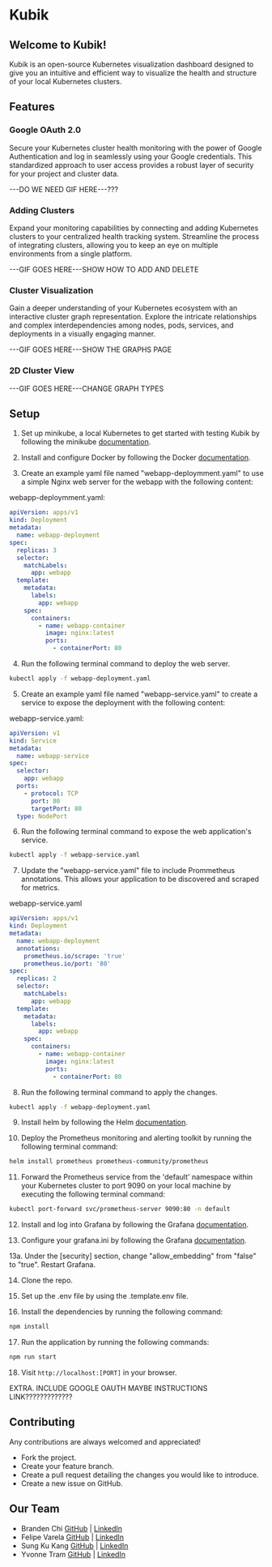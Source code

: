 # Kubik

## Welcome to <b>Kubik</b>!

Kubik is an open-source Kubernetes visualization dashboard designed to give you an intuitive and efficient way to visualize the health and structure of your local Kubernetes clusters.

## Features

### Google OAuth 2.0

Secure your Kubernetes cluster health monitoring with the power of Google Authentication and log in seamlessly using your Google credentials. This standardized approach to user access provides a robust layer of security for your project and cluster data.

---DO WE NEED GIF HERE---???

### Adding Clusters

Expand your monitoring capabilities by connecting and adding Kubernetes clusters to your centralized health tracking system. Streamline the process of integrating clusters, allowing you to keep an eye on multiple environments from a single platform.

---GIF GOES HERE---SHOW HOW TO ADD AND DELETE

### Cluster Visualization

Gain a deeper understanding of your Kubernetes ecosystem with an interactive cluster graph representation. Explore the intricate relationships and complex interdependencies among nodes, pods, services, and deployments in a visually engaging manner.

---GIF GOES HERE---SHOW THE GRAPHS PAGE

### 2D Cluster View

---GIF GOES HERE---CHANGE GRAPH TYPES

## Setup

1. Set up minikube, a local Kubernetes to get started with testing Kubik by following the minikube [documentation](https://minikube.sigs.k8s.io/docs/start/).

2. Install and configure Docker by following the Docker [documentation](https://www.docker.com/get-started/).

3. Create an example yaml file named "webapp-deploymment.yaml" to use a simple Nginx web server for the webapp with the following content:

webapp-deploymment.yaml:

```yaml
apiVersion: apps/v1
kind: Deployment
metadata:
  name: webapp-deployment
spec:
  replicas: 3
  selector:
    matchLabels:
      app: webapp
  template:
    metadata:
      labels:
        app: webapp
    spec:
      containers:
        - name: webapp-container
          image: nginx:latest
          ports:
            - containerPort: 80
```

4. Run the following terminal command to deploy the web server.

```bash
kubectl apply -f webapp-deployment.yaml
```

5. Create an example yaml file named "webapp-service.yaml" to create a service to expose the deployment with the following content:

webapp-service.yaml:

```yaml
apiVersion: v1
kind: Service
metadata:
  name: webapp-service
spec:
  selector:
    app: webapp
  ports:
    - protocol: TCP
      port: 80
      targetPort: 80
  type: NodePort
```

6. Run the following terminal command to expose the web application's service.

```bash
kubectl apply -f webapp-service.yaml
```

7. Update the "webapp-service.yaml" file to include Prommetheus annotations. This allows your application to be discovered and scraped for metrics.

webapp-service.yaml

```yaml
apiVersion: apps/v1
kind: Deployment
metadata:
  name: webapp-deployment
  annotations:
    prometheus.io/scrape: 'true'
    prometheus.io/port: '80'
spec:
  replicas: 2
  selector:
    matchLabels:
      app: webapp
  template:
    metadata:
      labels:
        app: webapp
    spec:
      containers:
        - name: webapp-container
          image: nginx:latest
          ports:
            - containerPort: 80
```

8. Run the following terminal command to apply the changes.

```bash
kubectl apply -f webapp-deployment.yaml
```

9. Install helm by following the Helm [documentation](https://helm.sh/docs/intro/install/).

10. Deploy the Prometheus monitoring and alerting toolkit by running the following terminal command:

```bash
helm install prometheus prometheus-community/prometheus
```

11. Forward the Prometheus service from the 'default' namespace within your Kubernetes cluster to port 9090 on your local machine by executing the following terminal command:

```bash
kubectl port-forward svc/prometheus-server 9090:80 -n default
```

12. Install and log into Grafana by following the Grafana [documentation](https://grafana.com/docs/grafana/latest/setup-grafana/installation/).

13. Configure your grafana.ini by following the Grafana [documentation](https://grafana.com/docs/grafana/latest/setup-grafana/configure-grafana/).

13a. Under the [security] section, change "allow_embedding" from "false" to "true". Restart Grafana.

14. Clone the repo.

15. Set up the .env file by using the .template.env file.

16. Install the dependencies by running the following command:

```bash
npm install
```

17. Run the application by running the following commands:

```bash
npm run start
```

18. Visit `http://localhost:[PORT]` in your browser.

EXTRA. INCLUDE GOOGLE OAUTH MAYBE INSTRUCTIONS LINK?????????????

## Contributing

Any contributions are always welcomed and appreciated!

- Fork the project.
- Create your feature branch.
- Create a pull request detailing the changes you would like to introduce.
- Create a new issue on GitHub.

## Our Team

- Branden Chi [GitHub](https://github.com/brandenchi) | [LinkedIn]()
- Felipe Varela [GitHub](https://github.com/var-ela) | [LinkedIn]()
- Sung Ku Kang [GitHub](https://github.com/sung-kang) | [LinkedIn]()
- Yvonne Tram [GitHub](https://github.com/yqtram) | [LinkedIn]()
